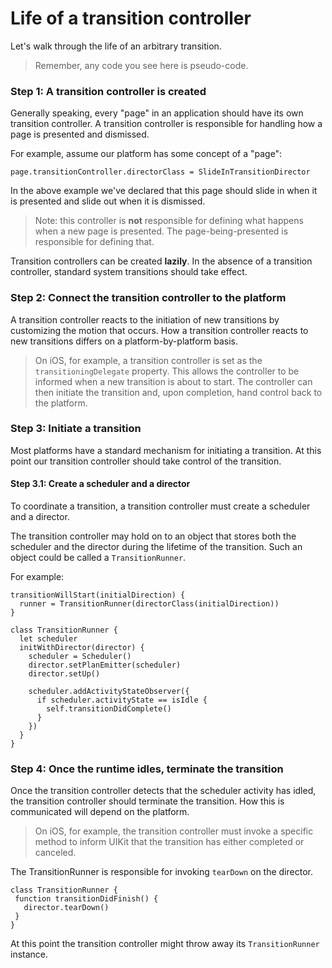 # Life of a transition controller

Let's walk through the life of an arbitrary transition.

> Remember, any code you see here is pseudo-code.

### Step 1: A transition controller is created

Generally speaking, every "page" in an application should have its own transition controller. A transition controller is responsible for handling how a page is presented and dismissed.

For example, assume our platform has some concept of a "page":

```
page.transitionController.directorClass = SlideInTransitionDirector
```

In the above example we've declared that this page should slide in when it is presented and slide out when it is dismissed.

> Note: this controller is **not** responsible for defining what happens when a new page is presented. The page-being-presented is responsible for defining that.

Transition controllers can be created **lazily**. In the absence of a transition controller, standard system transitions should take effect.

### Step 2: Connect the transition controller to the platform

A transition controller reacts to the initiation of new transitions by customizing the motion that occurs. How a transition controller reacts to new transitions differs on a platform-by-platform basis.

> On iOS, for example, a transition controller is set as the `transitioningDelegate` property. This allows the controller to be informed when a new transition is about to start. The controller can then initiate the transition and, upon completion, hand control back to the platform.

### Step 3: Initiate a transition

Most platforms have a standard mechanism for initiating a transition. At this point our transition controller should take control of the transition.

#### Step 3.1: Create a scheduler and a director

To coordinate a transition, a transition controller must create a scheduler and a director.

The transition controller may hold on to an object that stores both the scheduler and the director during the lifetime of the transition. Such an object could be called a `TransitionRunner`.

For example:

```
transitionWillStart(initialDirection) {
  runner = TransitionRunner(directorClass(initialDirection))
}

class TransitionRunner {
  let scheduler
  initWithDirector(director) {
    scheduler = Scheduler()
    director.setPlanEmitter(scheduler)
    director.setUp()

    scheduler.addActivityStateObserver({
      if scheduler.activityState == isIdle {
        self.transitionDidComplete()
      }
    })
  }
}
```

### Step 4: Once the runtime idles, terminate the transition

Once the transition controller detects that the scheduler activity has idled, the transition controller should terminate the transition. How this is communicated will depend on the platform.

> On iOS, for example, the transition controller must invoke a specific method to inform UIKit that the transition has either completed or canceled.

The TransitionRunner is responsible for invoking `tearDown` on the director.

```
class TransitionRunner {
 function transitionDidFinish() {
   director.tearDown()
 }
}
```

At this point the transition controller might throw away its `TransitionRunner` instance. 
